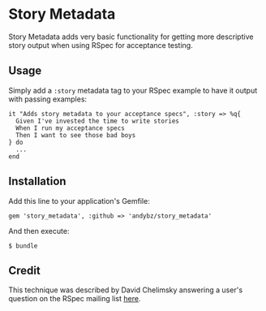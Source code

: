 # Story Metadata

Story Metadata adds very basic functionality for getting more descriptive
story output when using RSpec for acceptance testing.

## Usage

Simply add a `:story` metadata tag to your RSpec example to have it
output with passing examples:

    it "Adds story metadata to your acceptance specs", :story => %q{
      Given I've invested the time to write stories
      When I run my acceptance specs
      Then I want to see those bad boys
    } do
      ...
    end

## Installation

Add this line to your application's Gemfile:

    gem 'story_metadata', :github => 'andybz/story_metadata'

And then execute:

    $ bundle

## Credit

This technique was described by David Chelimsky answering a user's question on
the RSpec mailing list [here](http://groups.google.com/group/rspec/browse_thread/thread/17de33b316261ad6/a2886d5a62f2698e).
